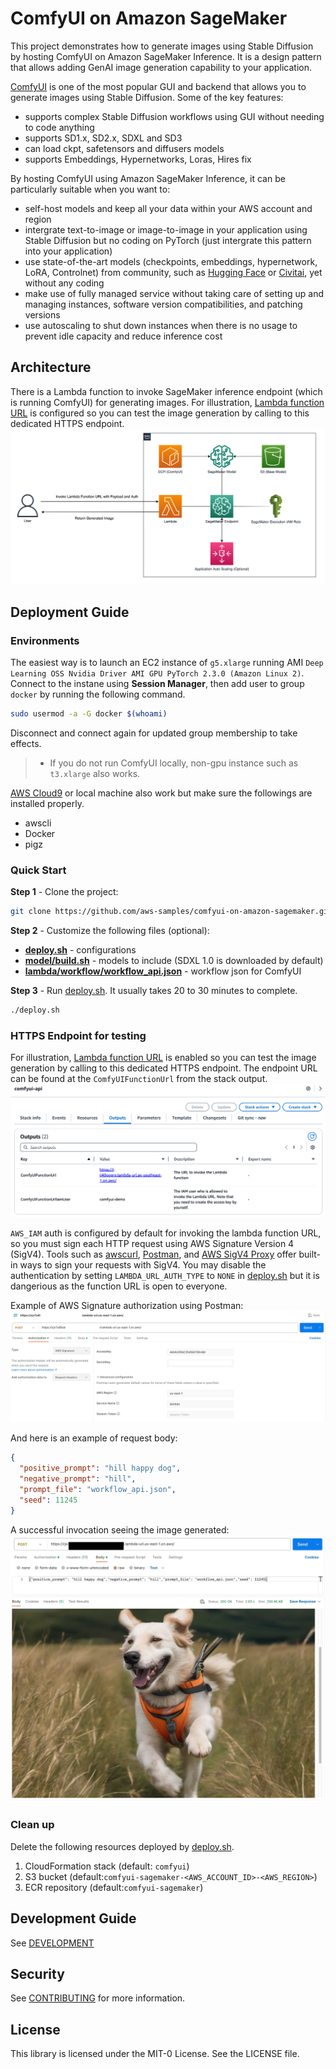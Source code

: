 # ComfyUI on Amazon SageMaker
This project demonstrates how to generate images using Stable Diffusion by hosting ComfyUI on Amazon SageMaker Inference. It is a design pattern that allows adding GenAI image generation capability to your application.

[ComfyUI](https://github.com/comfyanonymous/ComfyUI) is one of the most popular GUI and backend that allows you to generate images using Stable Diffusion. Some of the key features:
- supports complex Stable Diffusion workflows using GUI without needing to code anything
- supports SD1.x, SD2.x, SDXL and SD3
- can load ckpt, safetensors and diffusers models
- supports Embeddings, Hypernetworks, Loras, Hires fix

By hosting ComfyUI using Amazon SageMaker Inference, it can be particularly suitable when you want to:
* self-host models and keep all your data within your AWS account and region
* intergrate text-to-image or image-to-image in your application using Stable Diffusion but no coding on PyTorch (just intergrate this pattern into your application)
* use state-of-the-art models (checkpoints, embeddings, hypernetwork, LoRA, Controlnet) from community, such as [Hugging Face](https://huggingface.co/) or [Civitai](https://civitai.com/), yet without any coding
* make use of fully managed service without taking care of setting up and managing instances, software version compatibilities, and patching versions
* use autoscaling to shut down instances when there is no usage to prevent idle capacity and reduce inference cost

## Architecture
There is a Lambda function to invoke SageMaker inference endpoint (which is running ComfyUI) for generating images. For illustration, [Lambda function URL](https://docs.aws.amazon.com/lambda/latest/dg/urls-configuration.html) is configured so you can test the image generation by calling to this dedicated HTTPS endpoint.
![Solution](./assets/solution.png)

## Deployment Guide
### Environments
The easiest way is to launch an EC2 instance of `g5.xlarge` running AMI `Deep Learning OSS Nvidia Driver AMI GPU PyTorch 2.3.0 (Amazon Linux 2)`. Connect to the instane using **Session Manager**, then add user to group `docker` by running the following command.

```bash
sudo usermod -a -G docker $(whoami)
```

Disconnect and connect again for updated group membership to take effects.

> - If you do not run ComfyUI locally, non-gpu instance such as `t3.xlarge` also works.

[AWS Cloud9](https://console.aws.amazon.com/cloud9control) or local machine also work but make sure the followings are installed properly.
* awscli
* Docker
* pigz


### Quick Start
**Step 1** - Clone the project:
```bash
git clone https://github.com/aws-samples/comfyui-on-amazon-sagemaker.git
```

**Step 2** - Customize the following files (optional):
* **[deploy.sh](deploy.sh)** - configurations
* **[model/build.sh](model/build.sh)** - models to include (SDXL 1.0 is downloaded by default)
* **[lambda/workflow/workflow_api.json](lambda/workflow/workflow_api.json)** - workflow json for ComfyUI

**Step 3** - Run [deploy.sh](deploy.sh). It usually takes 20 to 30 minutes to complete.
```bash
./deploy.sh
```


### HTTPS Endpoint for testing
For illustration, [Lambda function URL](https://docs.aws.amazon.com/lambda/latest/dg/urls-configuration.html) is enabled so you can test the image generation by calling to this dedicated HTTPS endpoint. The endpoint URL can be found at the `ComfyUIFunctionUrl` from the stack output.
![CloudFormation Output](./assets/cloudformation_output.png)

`AWS_IAM` auth is configured by default for invoking the lambda function URL, so you must sign each HTTP request using AWS Signature Version 4 (SigV4). Tools such as [awscurl](https://github.com/okigan/awscurl), [Postman](http://www.postman.com/), and [AWS SigV4 Proxy](https://github.com/awslabs/aws-sigv4-proxy) offer built-in ways to sign your requests with SigV4. You may disable the authentication by setting `LAMBDA_URL_AUTH_TYPE` to `NONE` in [deploy.sh](deploy.sh) but it is dangerious as the function URL is open to everyone.

Example of AWS Signature authorization using Postman:
![Postman Auth Config](./assets/postman_auth.png)

And here is an example of request body:
```json
{
  "positive_prompt": "hill happy dog",
  "negative_prompt": "hill",
  "prompt_file": "workflow_api.json",
  "seed": 11245
}
```

A successful invocation seeing the image generated:
![Postman](./assets/postman.jpg)

### Clean up
Delete the following resources deployed by [deploy.sh](deploy.sh).
1. CloudFormation stack (default: `comfyui`)
2. S3 bucket (default:`comfyui-sagemaker-<AWS_ACCOUNT_ID>-<AWS_REGION>`)
3. ECR repository (default:`comfyui-sagemaker`)

## Development Guide
See [DEVELOPMENT](DEVELOPMENT.md)

## Security

See [CONTRIBUTING](CONTRIBUTING.md#security-issue-notifications) for more information.

## License

This library is licensed under the MIT-0 License. See the LICENSE file.


